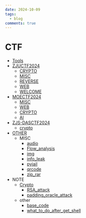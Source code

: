 ```yaml
---
date: 2024-10-09
tags:
  - blog
comments: true
---
```

# CTF

- [Tools](Tools.md)
- [ZJUCTF2024](ZJUCTF2024/README.md)
    - [CRYPTO](ZJUCTF2024/CRYPTO.md)
    - [MISC](ZJUCTF2024/MISC.md)
    - [REVERSE](ZJUCTF2024/REVERSE.md)
    - [WEB](ZJUCTF2024/WEB.md)
    - [WELCOME](ZJUCTF2024/WELCOME.md)
- [MOECTF2024](MOECTF2024/README.md)
    - [MISC](MOECTF2024/MISC.md)
    - [WEB](MOECTF2024/WEB.md)
    - [CRYPTO](MOECTF2024/CRYPTO.md)
    - [AI](MOECTF2024/AI.md)
- [ZJS-DASCTF2024](ZJS-DASCTF2024/README.md)
    - [crypto](ZJS-DASCTF2024/crypto.md)
- [OTHER](OTHER/README.md)
    - MISC
        - [audio](NOTE/MISC/audio.md)
        - [Flow_analysis](NOTE/MISC/Flow_analysis.md)
        - [img](NOTE/MISC/img.md)
        - [info_leak](NOTE/MISC/info_leak.md)
        - [pyjail](NOTE/MISC/pyjail.md)
        - [qrcode](NOTE/MISC/qrcode.md)
        - [zip_rar](NOTE/MISC/zip_rar.md)
- NOTE
    - [Crypto](NOTE/crypto/README.md)
        - [RSA_attack](NOTE/crypto/RSA_attack.md)
        - [padding_oracle_attack](NOTE/crypto/padding_oracle_attack.md)
    - other
        - [base_code](NOTE/other/base_code.md)
        - [what_to_do_after_get_shell](NOTE/other/what_to_do_after_get_shell.md)
